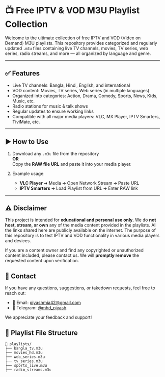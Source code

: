 # 📺 Free IPTV & VOD M3U Playlist Collection

Welcome to the ultimate collection of free IPTV and VOD (Video on Demand) M3U playlists. This repository provides categorized and regularly updated `.m3u` files containing live TV channels, movies, TV series, web series, radio streams, and more — all organized by language and genre.

---

## ✅ Features

- Live TV channels: Bangla, Hindi, English, and international
- VOD content: Movies, TV series, Web series (in multiple languages)
- Organized into categories: Action, Drama, Comedy, Sports, News, Kids, Music, etc.
- Radio stations for music & talk shows
- Regular updates to ensure working links
- Compatible with all major media players: VLC, MX Player, IPTV Smarters, TiviMate, etc.

---

## ▶️ How to Use

1. Download any `.m3u` file from the repository  
   **OR**  
   Copy the **RAW file URL** and paste it into your media player.

2. Example usage:
   - **VLC Player** ➜ Media ➜ Open Network Stream ➜ Paste URL
   - **IPTV Smarters** ➜ Load Playlist from URL ➜ Enter RAW link

---
## ⚠️ Disclaimer

This project is intended for **educational and personal use only**. We do **not host, stream, or own** any of the media content provided in the playlists. All the links shared here are publicly available on the internet. The purpose of this repository is to test IPTV and VOD functionality in various media players and devices.

If you are a content owner and find any copyrighted or unauthorized content included, please contact us. We will **promptly remove** the requested content upon verification.

## 📧 Contact

If you have any questions, suggestions, or takedown requests, feel free to reach out:

- 📧 Email: piyashmia42@gmail.com  
- 💬 Telegram: [@mhd_piyash](https://t.me/mhd_piyash)

We appreciate your feedback and support!

## 📂 Playlist File Structure

```plaintext
📁 playlists/
├── bangla_tv.m3u
├── movies_hd.m3u
├── web_series.m3u
├── tv_series.m3u
├── sports_live.m3u
├── radio_streams.m3u
